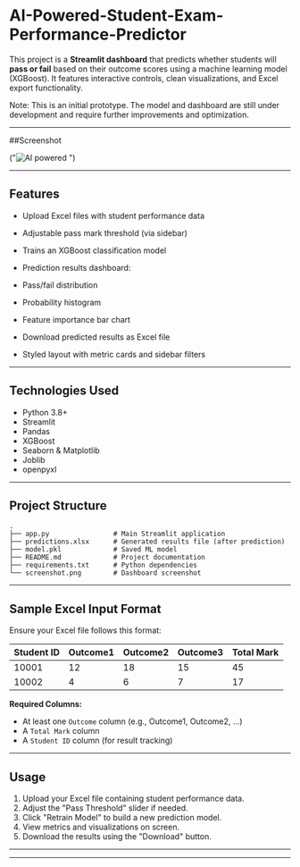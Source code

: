 # AI-Powered-Student-Exam-Performance-Predictor


This project is a **Streamlit dashboard** that predicts whether students will **pass or fail** based on their outcome scores using a machine learning model (XGBoost). It features interactive controls, clean visualizations, and Excel export functionality.

Note: This is an initial prototype. The model and dashboard are still under development and require further improvements and optimization.

---

##Screenshot

("![AI powered](https://github.com/user-attachments/assets/e7c4e5a7-f71a-4df2-b485-5827930e1a07)
")

---

## Features

* Upload Excel files with student performance data
*  Adjustable pass mark threshold (via sidebar)
*  Trains an XGBoost classification model
*  Prediction results dashboard:

  * Pass/fail distribution
  * Probability histogram
  * Feature importance bar chart
*  Download predicted results as Excel file
*  Styled layout with metric cards and sidebar filters

---

##  Technologies Used

* Python 3.8+
* Streamlit
* Pandas
* XGBoost
* Seaborn & Matplotlib
* Joblib
* openpyxl

---

##  Project Structure

```
.
├── app.py                # Main Streamlit application
├── predictions.xlsx      # Generated results file (after prediction)
├── model.pkl             # Saved ML model
├── README.md             # Project documentation
├── requirements.txt      # Python dependencies
└── screenshot.png        # Dashboard screenshot
```

---

## Sample Excel Input Format

Ensure your Excel file follows this format:

| Student ID | Outcome1 | Outcome2 | Outcome3 | Total Mark |
| ---------- | -------- | -------- | -------- | ---------- |
| 10001      | 12       | 18       | 15       | 45         |
| 10002      | 4        | 6        | 7        | 17         |

**Required Columns:**

* At least one `Outcome` column (e.g., Outcome1, Outcome2, ...)
* A `Total Mark` column
* A `Student ID` column (for result tracking)

---


## Usage

1. Upload your Excel file containing student performance data.
2. Adjust the "Pass Threshold" slider if needed.
3. Click "Retrain Model" to build a new prediction model.
4. View metrics and visualizations on screen.
5. Download the results using the "Download" button.

---
---
